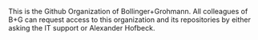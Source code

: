 This is the Github Organization of Bollinger+Grohmann. All colleagues of B+G can request access to this organization and its repositories by either asking the IT support or Alexander Hofbeck.
